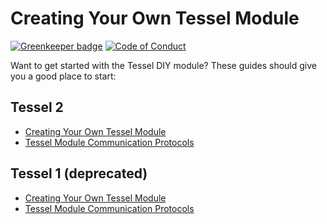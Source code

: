 # Creating Your Own Tessel Module

[![Greenkeeper badge](https://badges.greenkeeper.io/tessel/diy-module.svg)](https://greenkeeper.io/)
[![Code of Conduct](https://img.shields.io/badge/%E2%9D%A4-code%20of%20conduct-blue.svg?style=flat)](https://github.com/tessel/project/blob/master/CONDUCT.md)

Want to get started with the Tessel DIY module? These guides should give you a good place to start:

## Tessel 2

* [Creating Your Own Tessel Module](https://github.com/tessel/t2-docs/blob/master/tutorials/diy-module.md)
* [Tessel Module Communication Protocols](https://github.com/tessel/t2-docs/blob/master/tutorials/communication-protocols.md)

## Tessel 1 (deprecated)

* [Creating Your Own Tessel Module](https://github.com/tessel/t1-docs/blob/master/tutorials/diy_module_creation.md)
* [Tessel Module Communication Protocols](https://github.com/tessel/t1-docs/blob/master/tutorials/communication-protocols.md)
